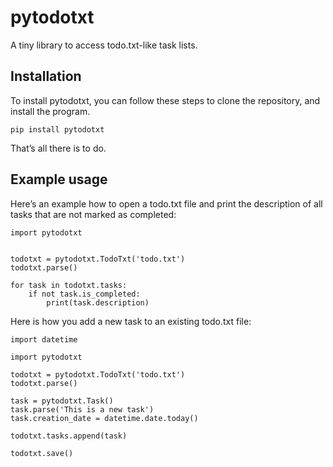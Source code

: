 # pytodotxt

A tiny library to access todo.txt-like task lists.


## Installation

To install pytodotxt, you can follow these steps to clone the repository,
and install the program.

    pip install pytodotxt

That’s all there is to do.


## Example usage

Here’s an example how to open a todo.txt file and print the description of all
tasks that are not marked as completed:

    import pytodotxt


    todotxt = pytodotxt.TodoTxt('todo.txt')
    todotxt.parse()

    for task in todotxt.tasks:
        if not task.is_completed:
            print(task.description)


Here is how you add a new task to an existing todo.txt file:

    import datetime

    import pytodotxt

    todotxt = pytodotxt.TodoTxt('todo.txt')
    todotxt.parse()

    task = pytodotxt.Task()
    task.parse('This is a new task')
    task.creation_date = datetime.date.today()

    todotxt.tasks.append(task)

    todotxt.save()

